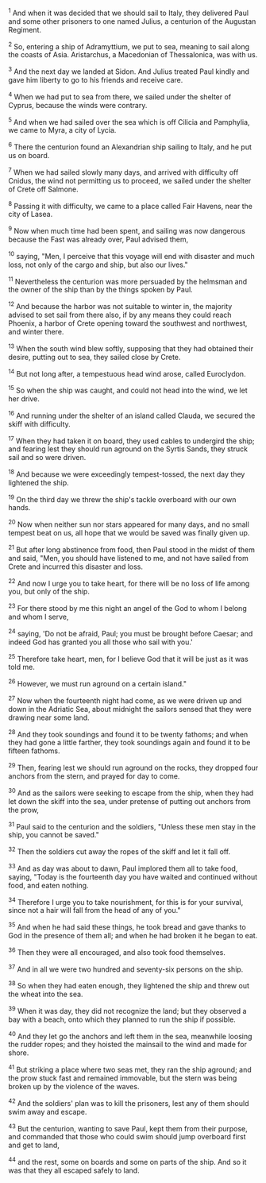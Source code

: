 <sup>1</sup> 
And when it was decided that we should sail to Italy, they delivered Paul and some other prisoners to one named Julius, a centurion of the Augustan Regiment. 

<sup>2</sup> 
So, entering a ship of Adramyttium, we put to sea, meaning to sail along the coasts of Asia. Aristarchus, a Macedonian of Thessalonica, was with us. 

<sup>3</sup> 
And the next day we landed at Sidon. And Julius treated Paul kindly and gave him liberty to go to his friends and receive care. 

<sup>4</sup> 
When we had put to sea from there, we sailed under the shelter of Cyprus, because the winds were contrary. 

<sup>5</sup> 
And when we had sailed over the sea which is off Cilicia and Pamphylia, we came to Myra, a city of Lycia. 

<sup>6</sup> 
There the centurion found an Alexandrian ship sailing to Italy, and he put us on board. 

<sup>7</sup> 
When we had sailed slowly many days, and arrived with difficulty off Cnidus, the wind not permitting us to proceed, we sailed under the shelter of Crete off Salmone. 

<sup>8</sup> 
Passing it with difficulty, we came to a place called Fair Havens, near the city of Lasea.

<sup>9</sup> 
Now when much time had been spent, and sailing was now dangerous because the Fast was already over, Paul advised them, 

<sup>10</sup> 
saying, "Men, I perceive that this voyage will end with disaster and much loss, not only of the cargo and ship, but also our lives." 

<sup>11</sup> 
Nevertheless the centurion was more persuaded by the helmsman and the owner of the ship than by the things spoken by Paul. 

<sup>12</sup> 
And because the harbor was not suitable to winter in, the majority advised to set sail from there also, if by any means they could reach Phoenix, a harbor of Crete opening toward the southwest and northwest, and winter there.

<sup>13</sup> 
When the south wind blew softly, supposing that they had obtained their desire, putting out to sea, they sailed close by Crete. 

<sup>14</sup> 
But not long after, a tempestuous head wind arose, called Euroclydon. 

<sup>15</sup> 
So when the ship was caught, and could not head into the wind, we let her drive. 

<sup>16</sup> 
And running under the shelter of an island called Clauda, we secured the skiff with difficulty. 

<sup>17</sup> 
When they had taken it on board, they used cables to undergird the ship; and fearing lest they should run aground on the Syrtis Sands, they struck sail and so were driven. 

<sup>18</sup> 
And because we were exceedingly tempest-tossed, the next day they lightened the ship. 

<sup>19</sup> 
On the third day we threw the ship's tackle overboard with our own hands. 

<sup>20</sup> 
Now when neither sun nor stars appeared for many days, and no small tempest beat on us, all hope that we would be saved was finally given up. 

<sup>21</sup> 
But after long abstinence from food, then Paul stood in the midst of them and said, "Men, you should have listened to me, and not have sailed from Crete and incurred this disaster and loss. 

<sup>22</sup> 
And now I urge you to take heart, for there will be no loss of life among you, but only of the ship. 

<sup>23</sup> 
For there stood by me this night an angel of the God to whom I belong and whom I serve, 

<sup>24</sup> 
saying, 'Do not be afraid, Paul; you must be brought before Caesar; and indeed God has granted you all those who sail with you.' 

<sup>25</sup> 
Therefore take heart, men, for I believe God that it will be just as it was told me. 

<sup>26</sup> 
However, we must run aground on a certain island." 

<sup>27</sup> 
Now when the fourteenth night had come, as we were driven up and down in the Adriatic Sea, about midnight the sailors sensed that they were drawing near some land. 

<sup>28</sup> 
And they took soundings and found it to be twenty fathoms; and when they had gone a little farther, they took soundings again and found it to be fifteen fathoms. 

<sup>29</sup> 
Then, fearing lest we should run aground on the rocks, they dropped four anchors from the stern, and prayed for day to come. 

<sup>30</sup> 
And as the sailors were seeking to escape from the ship, when they had let down the skiff into the sea, under pretense of putting out anchors from the prow, 

<sup>31</sup> 
Paul said to the centurion and the soldiers, "Unless these men stay in the ship, you cannot be saved." 

<sup>32</sup> 
Then the soldiers cut away the ropes of the skiff and let it fall off. 

<sup>33</sup> 
And as day was about to dawn, Paul implored them all to take food, saying, "Today is the fourteenth day you have waited and continued without food, and eaten nothing. 

<sup>34</sup> 
Therefore I urge you to take nourishment, for this is for your survival, since not a hair will fall from the head of any of you." 

<sup>35</sup> 
And when he had said these things, he took bread and gave thanks to God in the presence of them all; and when he had broken it he began to eat. 

<sup>36</sup> 
Then they were all encouraged, and also took food themselves. 

<sup>37</sup> 
And in all we were two hundred and seventy-six persons on the ship. 

<sup>38</sup> 
So when they had eaten enough, they lightened the ship and threw out the wheat into the sea.

<sup>39</sup> 
When it was day, they did not recognize the land; but they observed a bay with a beach, onto which they planned to run the ship if possible. 

<sup>40</sup> 
And they let go the anchors and left them in the sea, meanwhile loosing the rudder ropes; and they hoisted the mainsail to the wind and made for shore. 

<sup>41</sup> 
But striking a place where two seas met, they ran the ship aground; and the prow stuck fast and remained immovable, but the stern was being broken up by the violence of the waves. 

<sup>42</sup> 
And the soldiers' plan was to kill the prisoners, lest any of them should swim away and escape. 

<sup>43</sup> 
But the centurion, wanting to save Paul, kept them from their purpose, and commanded that those who could swim should jump overboard first and get to land, 

<sup>44</sup> 
and the rest, some on boards and some on parts of the ship. And so it was that they all escaped safely to land.